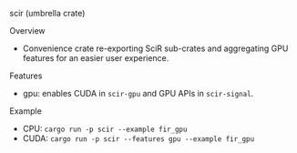 scir (umbrella crate)

Overview
- Convenience crate re-exporting SciR sub-crates and aggregating GPU features for an easier user experience.

Features
- gpu: enables CUDA in `scir-gpu` and GPU APIs in `scir-signal`.

Example
- CPU: `cargo run -p scir --example fir_gpu`
- CUDA: `cargo run -p scir --features gpu --example fir_gpu`

